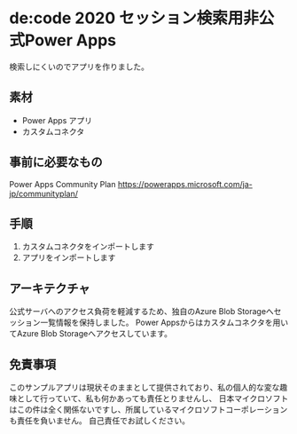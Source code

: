 # de:code 2020 セッション検索用非公式Power Apps
検索しにくいのでアプリを作りました。

## 素材
- Power Apps アプリ
- カスタムコネクタ

## 事前に必要なもの
Power Apps Community Plan
https://powerapps.microsoft.com/ja-jp/communityplan/

## 手順
1. カスタムコネクタをインポートします
1. アプリをインポートします

## アーキテクチャ
公式サーバへのアクセス負荷を軽減するため、独自のAzure Blob Storageへセッション一覧情報を保持しました。
Power Appsからはカスタムコネクタを用いてAzure Blob Storageへアクセスしています。

## 免責事項
このサンプルアプリは現状そのままとして提供されており、私の個人的な変な趣味として行っていて、私も何かあっても責任とりませんし、
日本マイクロソフトはこの件は全く関係ないですし、所属しているマイクロソフトコーポレーションも責任を負いません。
自己責任でお試しください。
